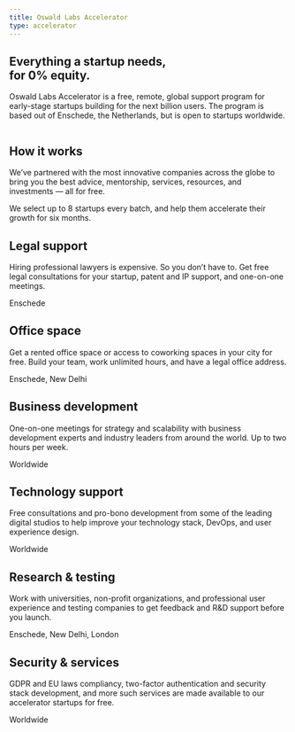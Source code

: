 ```yaml
---
title: Oswald Labs Accelerator
type: accelerator
---
```


<section class="hero pb-5 big-image">
    <div class="container">
        <div class="row">
            <div class="col-md-6">
				<h1>Everything a startup needs,<br>for 0% equity.</h1>
				<p class="intro-para">Oswald Labs Accelerator is a free, remote, global support program for early-stage startups building for the next billion users. The program is based out of Enschede, the Netherlands, but is open to startups worldwide.</p>
			</div>
            <div class="col-md-6 text-right">
                <img alt="" src="/images/illustrations/accelerator.svg">
            </div>
        </div>
    </div>
</section>
<section>
    <div class="container">
        <div class="row">
            <div class="col-md-6 mb-5">
                <h2 class="subheading-3">How it works</h2>
                <p>We’ve partnered with the most innovative companies across the globe to bring you the best advice, mentorship, services, resources, and investments — all for free.</p>
                <p>We select up to 8 startups every batch, and help them accelerate their growth for six months.</p>
            </div>
        </div>
        <div class="row pt-5">
            <div class="col-md-4 mb-5">
                <i class="fas fa-briefcase fa-2x text-muted mb-4"></i>
                <h2 class="subheading-2">Legal support</h2>
                <p>Hiring professional lawyers is expensive. So you don’t have to. Get free legal consultations for your startup, patent and IP support, and one-on-one meetings.</p>
                <p class="small">
                    <i class="fas fa-globe-europe mr-1"></i>
                    <span>Enschede</span>
                </p>
            </div>
            <div class="col-md-4 mb-5">
                <i class="fas fa-building fa-2x text-muted mb-4"></i>
                <h2 class="subheading-2">Office space</h2>
                <p>Get a rented office space or access to coworking spaces in your city for free. Build your team, work unlimited hours, and have a legal office address.</p>
                <p class="small">
                    <i class="fas fa-globe-europe mr-1"></i>
                    <span>Enschede, New Delhi</span>
                </p>
            </div>
            <div class="col-md-4 mb-5">
                <i class="fas fa-user-tie fa-2x text-muted mb-4"></i>
                <h2 class="subheading-2">Business development</h2>
                <p>One-on-one meetings for strategy and scalability with business development experts and industry leaders from around the world. Up to two hours per week.</p>
                <p class="small">
                    <i class="fas fa-globe-europe mr-1"></i>
                    <span>Worldwide</span>
                </p>
            </div>
            <div class="col-md-4 mb-5">
                <i class="fas fa-laptop-code fa-2x text-muted mb-4"></i>
                <h2 class="subheading-2">Technology support</h2>
                <p>Free consultations and pro-bono development from some of the leading digital studios to help improve your technology stack, DevOps, and user experience design.</p>
                <p class="small">
                    <i class="fas fa-globe-europe mr-1"></i>
                    <span>Worldwide</span>
                </p>
            </div>
            <div class="col-md-4 mb-5">
                <i class="fas fa-graduation-cap fa-2x text-muted mb-4"></i>
                <h2 class="subheading-2">Research &amp; testing</h2>
                <p>Work with universities, non-profit organizations, and professional user experience and testing companies to get feedback and R&D support before you launch.</p>
                <p class="small">
                    <i class="fas fa-globe-europe mr-1"></i>
                    <span>Enschede, New Delhi, London</span>
                </p>
            </div>
            <div class="col-md-4 mb-5">
                <i class="fas fa-shield-alt fa-2x text-muted mb-4"></i>
                <h2 class="subheading-2">Security &amp; services</h2>
                <p>GDPR and EU laws compliancy, two-factor authentication and security stack development, and more such services are made available to our accelerator startups for free.</p>
                <p class="small">
                    <i class="fas fa-globe-europe mr-1"></i>
                    <span>Worldwide</span>
                </p>
            </div>
        </div>
    </div>
</section>
